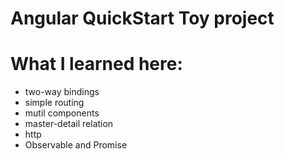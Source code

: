 # Angular QuickStart Toy project
# What I learned here:
* two-way bindings
* simple routing
* mutil components
* master-detail relation
* http
* Observable and Promise
